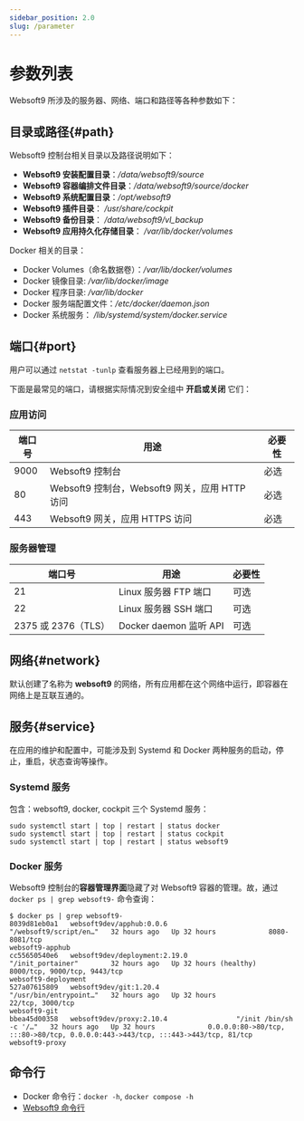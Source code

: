 ```yaml
---
sidebar_position: 2.0
slug: /parameter
---
```


# 参数列表

Websoft9 所涉及的服务器、网络、端口和路径等各种参数如下：  

## 目录或路径{#path}

Websoft9 控制台相关目录以及路径说明如下：

- **Websoft9 安装配置目录**：*/data/websoft9/source*
- **Websoft9 容器编排文件目录**：*/data/websoft9/source/docker*
- **Websoft9 系统配置目录**：*/opt/websoft9*  
- **Websoft9 插件目录**： */usr/share/cockpit*  
- **Websoft9 备份目录**： */data/websoft9/vl_backup*
- **Websoft9 应用持久化存储目录**： */var/lib/docker/volumes* 

Docker 相关的目录：

- Docker Volumes（命名数据卷）：*/var/lib/docker/volumes*    
- Docker 镜像目录: */var/lib/docker/image*   
- Docker 程序目录: */var/lib/docker*  
- Docker 服务端配置文件：*/etc/docker/daemon.json*    
- Docker 系统服务： */lib/systemd/system/docker.service*  

## 端口{#port}

用户可以通过 `netstat -tunlp` 查看服务器上已经用到的端口。      

下面是最常见的端口，请根据实际情况到安全组中 **开启或关闭** 它们：

### 应用访问

| 端口号 | 用途 |  必要性 |
| --- | --- | --- |
| 9000 | Websoft9 控制台 | 必选 |
| 80 | Websoft9 控制台，Websoft9 网关，应用 HTTP 访问| 必选 |
| 443 | Websoft9 网关，应用 HTTPS 访问 | 必选 |


### 服务器管理

| 端口号 | 用途 |  必要性 |
| --- | --- | --- |
| 21 | Linux 服务器 FTP 端口 | 可选 |
| 22 | Linux 服务器 SSH 端口 | 可选 |
| 2375 或 2376（TLS） | Docker daemon 监听 API | 可选 |

## 网络{#network}

默认创建了名称为 **websoft9** 的网络，所有应用都在这个网络中运行，即容器在网络上是互联互通的。  

## 服务{#service}

在应用的维护和配置中，可能涉及到 Systemd 和 Docker 两种服务的启动，停止，重启，状态查询等操作。  

### Systemd 服务

包含：websoft9, docker, cockpit 三个 Systemd 服务：  

```
sudo systemctl start | top | restart | status docker
sudo systemctl start | top | restart | status cockpit
sudo systemctl start | top | restart | status websoft9
```

### Docker 服务

Websoft9 控制台的**容器管理界面**隐藏了对 Websoft9 容器的管理。故，通过 `docker ps | grep websoft9-` 命令查询：

```
$ docker ps | grep websoft9-
8039d81eb0a1   websoft9dev/apphub:0.0.6                 "/websoft9/script/en…"   32 hours ago   Up 32 hours             8080-8081/tcp                                                                      websoft9-apphub
cc55650540e6   websoft9dev/deployment:2.19.0            "/init_portainer"        32 hours ago   Up 32 hours (healthy)   8000/tcp, 9000/tcp, 9443/tcp                                                       websoft9-deployment
527a07615809   websoft9dev/git:1.20.4                   "/usr/bin/entrypoint…"   32 hours ago   Up 32 hours             22/tcp, 3000/tcp                                                                   websoft9-git
bbea45d00358   websoft9dev/proxy:2.10.4                 "/init /bin/sh -c '/…"   32 hours ago   Up 32 hours             0.0.0.0:80->80/tcp, :::80->80/tcp, 0.0.0.0:443->443/tcp, :::443->443/tcp, 81/tcp   websoft9-proxy
```

## 命令行

- Docker 命令行：`docker -h`, `docker compose -h`
- [Websoft9 命令行](./cli)